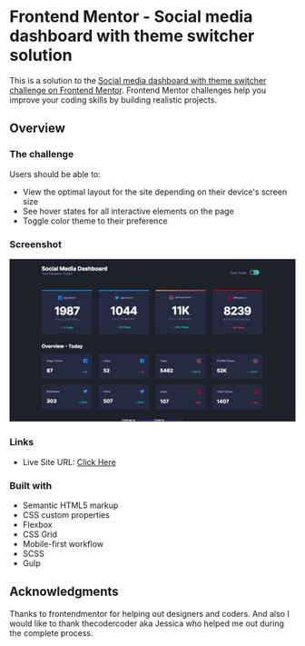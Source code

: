 # Frontend Mentor - Social media dashboard with theme switcher solution

This is a solution to the [Social media dashboard with theme switcher challenge on Frontend Mentor](https://www.frontendmentor.io/challenges/social-media-dashboard-with-theme-switcher-6oY8ozp_H). Frontend Mentor challenges help you improve your coding skills by building realistic projects.

## Overview

### The challenge

Users should be able to:

- View the optimal layout for the site depending on their device's screen size
- See hover states for all interactive elements on the page
- Toggle color theme to their preference

### Screenshot

![](./screenshot.png)

### Links

- Live Site URL: [Click Here](https://2725efeb.fm-social-db.pages.dev/)

### Built with

- Semantic HTML5 markup
- CSS custom properties
- Flexbox
- CSS Grid
- Mobile-first workflow
- SCSS
- Gulp

## Acknowledgments

Thanks to frontendmentor for helping out designers and coders. And also I would like to thank thecodercoder aka Jessica who helped me out during the complete process.
